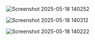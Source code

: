 ![Screenshot 2025-05-18 140252](https://github.com/user-attachments/assets/490de2bc-41fd-4627-abbd-e5628dafd24a)

![Screenshot 2025-05-18 140312](https://github.com/user-attachments/assets/4eb4ac4a-178f-4eb5-aea5-a95cad3dbbb4)

![Screenshot 2025-05-18 140222](https://github.com/user-attachments/assets/e831f711-d174-4bd4-ad09-f678606473c8)
